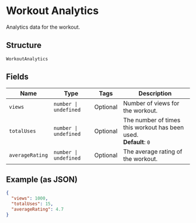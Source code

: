 
# Workout Analytics

Analytics data for the workout.

## Structure

`WorkoutAnalytics`

## Fields

| Name | Type | Tags | Description |
|  --- | --- | --- | --- |
| `views` | `number \| undefined` | Optional | Number of views for the workout. |
| `totalUses` | `number \| undefined` | Optional | The number of times this workout has been used.<br>**Default**: `0` |
| `averageRating` | `number \| undefined` | Optional | The average rating of the workout. |

## Example (as JSON)

```json
{
  "views": 1000,
  "totalUses": 15,
  "averageRating": 4.7
}
```

